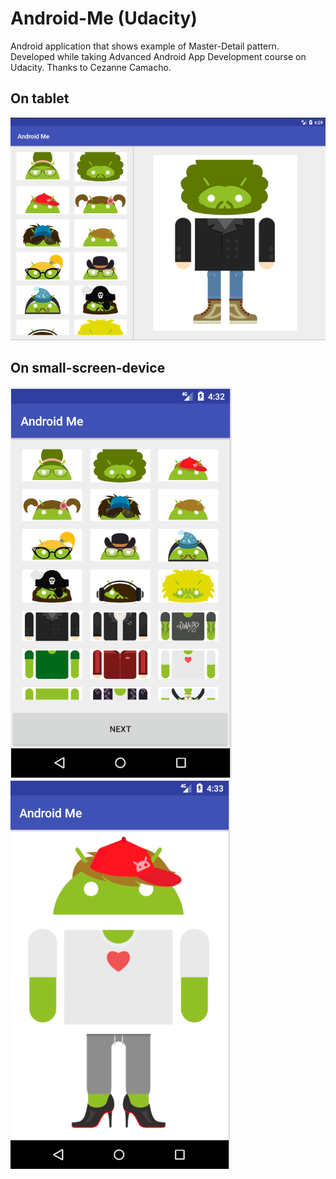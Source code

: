 # Android-Me (Udacity)
Android application that shows example of Master-Detail pattern. Developed while taking Advanced Android App Development course on Udacity. Thanks to Cezanne Camacho.

## On tablet
![Scalding Logo](https://github.com/milano95a/Android-Me/blob/TFragments.07-Exercise-TwoPaneUI/app/src/main/res/drawable/tab.png)

## On small-screen-device
![Scalding Logo](https://github.com/milano95a/Android-Me/blob/TFragments.07-Exercise-TwoPaneUI/app/src/main/res/drawable/phone_select.png)
![Scalding Logo](https://github.com/milano95a/Android-Me/blob/TFragments.07-Exercise-TwoPaneUI/app/src/main/res/drawable/phone_view.png)

